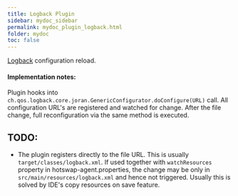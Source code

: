 ```yaml
---
title: Logback Plugin
sidebar: mydoc_sidebar
permalink: mydoc_plugin_logback.html
folder: mydoc
toc: false
---
```


[Logback](http://logback.qos.ch/) configuration reload.

#### Implementation notes:
Plugin hooks into `ch.qos.logback.core.joran.GenericConfigurator.doConfigure(URL)` call. All configuration URL's are
registered and watched for change. After the file change, full reconfiguration via the same method is executed.

## TODO:
* The plugin registers directly to the file URL. This is usually `target/classes/logback.xml`. If used together
with `watchResources` property in hotswap-agent.properties, the change may be only in
`src/main/resources/logback.xml` and hence not triggered. Usually this is solved by IDE's copy resources on save
feature.
